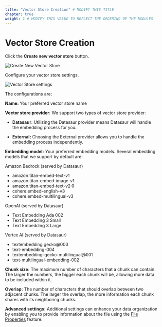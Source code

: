 ```yaml
---
title: "Vector Store Creation" # MODIFY THIS TITLE
chapter: true
weight: 2 # MODIFY THIS VALUE TO REFLECT THE ORDERING OF THE MODULES
---
```


# Vector Store Creation <!-- MODIFY THIS HEADING -->
Click the **Create new vector store** button.

![Create New Vector Store](/images/create.png) 

Configure your vector store settings.

![Vector Store settings](/images/settings.png) 

The configurations are:

**Name:** Your preferred vector store name

**Vector store provider:** We support two types of vector store provider:

- **Datasaur:** Utilizing the Datasaur provider means Datasaur will handle the embedding process for you.

- **External:** Choosing the External provider allows you to handle the embedding process independently.

**Embedding model:** Your preferred embedding models. Several embedding models that we support by default are:

Amazon Bedrock (served by Datasaur)
- amazon.titan-embed-text-v1
- amazon.titan-embed-image-v1
- amazon.titan-embed-text-v2:0
- cohere.embed-english-v3
- cohere.embed-multilingual-v3

OpenAI (served by Datasaur)
- Text Embedding Ada 002
- Text Embedding 3 Small
- Text Embedding 3 Large

Vertex AI (served by Datasaur)
- textembedding gecko@003
- text-embedding-004
- textembedding-gecko-multilingual@001
- text-multilingual-embedding-002

**Chunk size:** The maximum number of characters that a chunk can contain. The larger the numbers, the bigger each chunk will be, allowing more data to be included within it.

**Overlap:** The number of characters that should overlap between two adjacent chunks. The larger the overlap, the more information each chunk shares with its neighboring chunks.

**Advanced settings:** Additional settings can enhance your data organization by enabling you to provide information about the file using the [File Properties](https://docs.datasaur.ai/llm-projects/vector-store/file-properties) feature.
